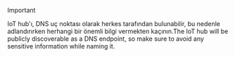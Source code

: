 > [!IMPORTANT]
> <span data-ttu-id="7ac90-101">IoT hub'ı, DNS uç noktası olarak herkes tarafından bulunabilir, bu nedenle adlandırırken herhangi bir önemli bilgi vermekten kaçının.</span><span class="sxs-lookup"><span data-stu-id="7ac90-101">The IoT hub will be publicly discoverable as a DNS endpoint, so make sure to avoid any sensitive information while naming it.</span></span>
>
